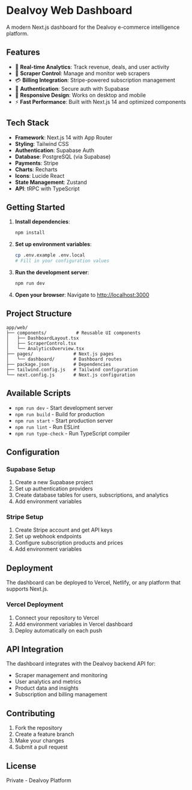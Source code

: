 # Dealvoy Web Dashboard

A modern Next.js dashboard for the Dealvoy e-commerce intelligence platform.

## Features

- 🎯 **Real-time Analytics**: Track revenue, deals, and user activity
- 🤖 **Scraper Control**: Manage and monitor web scrapers
- 💳 **Billing Integration**: Stripe-powered subscription management
- 🔐 **Authentication**: Secure auth with Supabase
- 📱 **Responsive Design**: Works on desktop and mobile
- ⚡ **Fast Performance**: Built with Next.js 14 and optimized components

## Tech Stack

- **Framework**: Next.js 14 with App Router
- **Styling**: Tailwind CSS
- **Authentication**: Supabase Auth
- **Database**: PostgreSQL (via Supabase)
- **Payments**: Stripe
- **Charts**: Recharts
- **Icons**: Lucide React
- **State Management**: Zustand
- **API**: tRPC with TypeScript

## Getting Started

1. **Install dependencies**:
   ```bash
   npm install
   ```

2. **Set up environment variables**:
   ```bash
   cp .env.example .env.local
   # Fill in your configuration values
   ```

3. **Run the development server**:
   ```bash
   npm run dev
   ```

4. **Open your browser**:
   Navigate to [http://localhost:3000](http://localhost:3000)

## Project Structure

```
app/web/
├── components/           # Reusable UI components
│   ├── DashboardLayout.tsx
│   ├── ScraperControl.tsx
│   └── AnalyticsOverview.tsx
├── pages/               # Next.js pages
│   └── dashboard/       # Dashboard routes
├── package.json         # Dependencies
├── tailwind.config.js   # Tailwind configuration
└── next.config.js       # Next.js configuration
```

## Available Scripts

- `npm run dev` - Start development server
- `npm run build` - Build for production
- `npm run start` - Start production server
- `npm run lint` - Run ESLint
- `npm run type-check` - Run TypeScript compiler

## Configuration

### Supabase Setup

1. Create a new Supabase project
2. Set up authentication providers
3. Create database tables for users, subscriptions, and analytics
4. Add environment variables

### Stripe Setup

1. Create Stripe account and get API keys
2. Set up webhook endpoints
3. Configure subscription products and prices
4. Add environment variables

## Deployment

The dashboard can be deployed to Vercel, Netlify, or any platform that supports Next.js.

### Vercel Deployment

1. Connect your repository to Vercel
2. Add environment variables in Vercel dashboard
3. Deploy automatically on each push

## API Integration

The dashboard integrates with the Dealvoy backend API for:

- Scraper management and monitoring
- User analytics and metrics
- Product data and insights
- Subscription and billing management

## Contributing

1. Fork the repository
2. Create a feature branch
3. Make your changes
4. Submit a pull request

## License

Private - Dealvoy Platform
